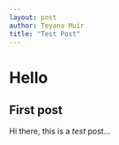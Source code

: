 ```yaml
---
layout: post
author: Teyana Muir
title: "Test Post"
---
```


# Hello
## First post
Hi there, this is a *test* post...

